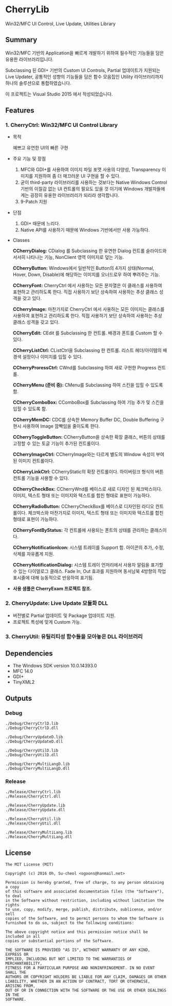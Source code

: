 # CherryLib

Win32/MFC UI Control, Live Update, Utilities Library

## Summary

Win32/MFC 기반의 Application을 빠르게 개발하기 위하여 필수적인 기능들을 담은 유용한 라이브러리입니다.

Subclassing 된 GDI+ 기반의 Custom UI Controls, Partial 업데이트가 지원되는 Live Updater, 공통적인 성향의 기능들을 담은 함수 모음집인 Utility 라이브러리까지 하나의 솔루션으로 통합하였습니다.

이 프로젝트는 Visual Studio 2015 에서 작성되었습니다.

## Features
### 1. CherryCtrl: Win32/MFC UI Control Library

  - 목적
  
    예쁘고 유연한 UI의 빠른 구현
  
  - 주요 기능 및 장점
  
    1. MFC와 GDI+를 사용하여 이미지 파일 포맷 사용의 다양성, Transparency 이미지를 지원하여 좀 더 매끄러운 UI 구현을 할 수 있다.
    2. 굳이 third-party 라이브러리를 사용하는 것보다는 Native Windows Control 기반의 이질감 없는 UI 컨트롤의 필요도 있을 것
    이기에 Windows 개발자들에게는 굉장히 유용한 라이브러리가 되리라 생각합니다.
    3. 9-Patch 지원

  - 단점
  
    1. GDI+ 때문에 느리다.
    2. Native API를 사용하기 때문에 Windows 기반에서만 사용 가능하다.
  
  - Classes

    **CCherryDialog:** CDialog 를 Subclassing 한 유연한 Dialog 컨트롤 슬라이드와 서서히 나타나는 기능, NonClient 영역 이미지로 덮는 기능.

    **CCherryButton:** Windows에서 일반적인 Button의 4가지 상태(Normal, Hover, Down, Disable)에 해당하는 이미지를 오너드로우 하여 뿌려주는 기능.

    **CCherryFont:** CherryCtrl 에서 사용하는 모든 문자열은 이 클래스를 사용하여 표현하고 관리하도록 한다. 직접 사용하기 보단 상속하여 사용하는 추상 클래스 성격을 갖고 있다.
    
    **CCherryImage:** 마찬가지로 CherryCtrl 에서 사용하는 모든 이미지는 클래스를 사용하여 표현하고 관리하도록 한다. 직접 사용하기 보단 상속하여 사용하는 추상 클래스 성격을 갖고 있다.

    **CCherryEdit:** CEdit 를 Subclassing 한 컨트롤. 배경과 폰트를 Custom 할 수 있다.

    **CCherryListCtrl:** CListCtrl을 Subclassing 한 컨트롤. 리스트 헤더/아이템의 배경색 설정이나 이미지를 입힐 수 있다.
    
    **CCherryProressCtrl:** CWnd를 Subclassing 하여 새로 구현한 Progress 컨트롤.

    **CCherryMenu (준비 중):** CMenu를 Subclassing 하여 스킨을 입힐 수 있도록 함.

    **CCherryComboBox:** CComboBox를 Subclassing 하여 기능 추가 및 스킨을 입힐 수 있도록 함.

    **CCherryMemDC:** CDC를 상속한 Memory Buffer DC, Double Buffering 구현시 사용하여 Image 깜빡임을 줄이도록 한다.

    **CCherryToggleButton:** CCherryButton을 상속한 확장 클래스, 버튼의 상태를 고정할 수 있는 토글 기능이 추가된 컨트롤이다.

    **CCherryImageCtrl:** CCherryImage와는 다르게 별도의 Window 속성이 부여된 이미지 컨트롤이다.

    **CCherryLinkCtrl:** CCherryStatic의 확장 컨트롤이다. 하이버링크 형식의 버튼 컨트롤 기능을 사용할 수 있다.

    **CCherryCheckBox:** CCherryWnd를 베이스로 새로 디자인 된 체크박스이다. 이미지, 텍스트 형태 또는 이미지와 텍스트를 합친 형태로 표현이 가능하다.

    **CCherryRadioButton:** CCherryCheckBox를 베이스로 디자인된 라디오 컨트롤이다. 체크박스와 마찬가지로 이미지, 텍스트 형태 또는 이미지와 텍스트를 합친 형태로 표현이 가능하다.

    **CCherryFontByStatus:** 각 컨트롤에 사용되는 폰트의 상태를 관리하는 클래스이다.

    **CCherryNotificationIcon:** 시스템 트레이를 Support 함. 아이콘의 추가, 수정, 삭제를 자유롭게 지원.

    **CCherryNotificationDialog:** 시스템 트레이 언저리에서 사용자 알림을 표기할 수 있는 다이얼로그 클래스. Fade In, Out 효과를 지원하며 동서남북 4방향의 작업표시줄에 대해 능동적으로 반응하여 표기됨.

  - **사용 샘플은 CherryExam 프로젝트 참조.**

### 2. CherryUpdate: Live Update 모듈화 DLL

- 버전별로 Partial 업데이트 및 Package 업데이트 지원.
- 프로젝트 특성에 맞게 Custom 가능.

### 3. CherryUtil: 유틸리티성 함수들을 모아놓은 DLL 라이브러리

## Dependencies

* The Windows SDK version 10.0.14393.0
* MFC 14.0
* GDI+
* TinyXML2

## Outputs

### Debug

    ./Debug/CherryCtrlD.lib
    ./Debug/CherryCtrlD.dll
    
    ./Debug/CherryUpdateD.lib
    ./Debug/CherryUpdateD.dll
    
    ./Debug/CherryUtilD.lib
    ./Debug/CherryUtilD.dll
    
    ./Debug/CherryMultiLangD.lib
    ./Debug/CherryMultiLangD.dll

### Release

    ./Release/CherryCtrl.lib
    ./Release/CherryCtrl.dll
    
    ./Release/CherryUpdate.lib
    ./Release/CherryUpdate.dll
    
    ./Release/CherryUtil.lib
    ./Release/CherryUtil.dll
    
    ./Release/CherryMultiLang.lib
    ./Release/CherryMultiLang.dll
    
## License

    The MIT License (MIT)

    Copyright (c) 2016 Oh, Su-cheol <ogoons@hanmail.net>

    Permission is hereby granted, free of charge, to any person obtaining a copy
    of this software and associated documentation files (the "Software"), to deal
    in the Software without restriction, including without limitation the rights
    to use, copy, modify, merge, publish, distribute, sublicense, and/or sell
    copies of the Software, and to permit persons to whom the Software is
    furnished to do so, subject to the following conditions:

    The above copyright notice and this permission notice shall be included in all
    copies or substantial portions of the Software.

    THE SOFTWARE IS PROVIDED "AS IS", WITHOUT WARRANTY OF ANY KIND, EXPRESS OR
    IMPLIED, INCLUDING BUT NOT LIMITED TO THE WARRANTIES OF MERCHANTABILITY,
    FITNESS FOR A PARTICULAR PURPOSE AND NONINFRINGEMENT. IN NO EVENT SHALL THE
    AUTHORS OR COPYRIGHT HOLDERS BE LIABLE FOR ANY CLAIM, DAMAGES OR OTHER
    LIABILITY, WHETHER IN AN ACTION OF CONTRACT, TORT OR OTHERWISE, ARISING FROM,
    OUT OF OR IN CONNECTION WITH THE SOFTWARE OR THE USE OR OTHER DEALINGS IN THE
    SOFTWARE.
